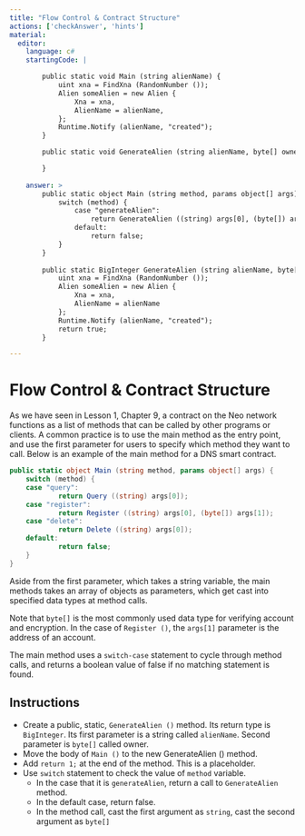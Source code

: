 ```yaml
---
title: "Flow Control & Contract Structure"
actions: ['checkAnswer', 'hints']
material: 
  editor:
    language: c#
    startingCode: |

        public static void Main (string alienName) {
            uint xna = FindXna (RandomNumber ());
            Alien someAlien = new Alien {
                Xna = xna, 
                AlienName = alienName, 
            };
            Runtime.Notify (alienName, "created");
        }

        public static void GenerateAlien (string alienName, byte[] owner) {

        }
    
    answer: > 
        public static object Main (string method, params object[] args) {
            switch (method) {
                case "generateAlien":
                    return GenerateAlien ((string) args[0], (byte[]) args[1]); 
                default: 
                    return false; 
            }
        }
        
        public static BigInteger GenerateAlien (string alienName, byte[] owner) {
            uint xna = FindXna (RandomNumber ()); 
            Alien someAlien = new Alien {
                Xna = xna, 
                AlienName = alienName
            };
            Runtime.Notify (alienName, "created");
            return true; 
        }

---
```



# Flow Control & Contract Structure

As we have seen in Lesson 1, Chapter 9, a contract on the Neo network functions as a list of methods that can be called by other programs or clients. A common practice is to use the main method as the entry point, and use the first parameter for users to specify which method they want to call. Below is an example of the main method for a DNS smart contract. 

```c#
public static object Main (string method, params object[] args) {
    switch (method) {
    case "query":
            return Query ((string) args[0]);
    case "register":
            return Register ((string) args[0], (byte[]) args[1]);
    case "delete":
            return Delete ((string) args[0]);
    default:
            return false;
    }
}
```

Aside from the first parameter, which takes a string variable, the main methods takes an array of objects as parameters, which get cast into specified data types at method calls. 

Note that `byte[]` is the most commonly used data type for verifying account and encryption. In the case of `Register ()`, the `args[1]` parameter is the address of an account. 

The main method uses a `switch-case` statement to cycle through method calls, and returns a boolean value of false if no matching statement is found. 

## Instructions

- Create a public, static, `GenerateAlien ()` method. Its return type is `BigInteger`. Its first parameter is a string called `alienName`. Second parameter is `byte[]` called owner. 
- Move the body of `Main ()` to the new GenerateAlien () method. 
- Add `return 1;` at the end of the method. This is a placeholder. 
- Use `switch` statement to check the value of `method` variable. 
  - In the case that it is `generateAlien`, return a call to `GenerateAlien` method. 
  - In the default case, return false. 
  - In the method call, cast the first argument as `string`, cast the second argument as `byte[]`